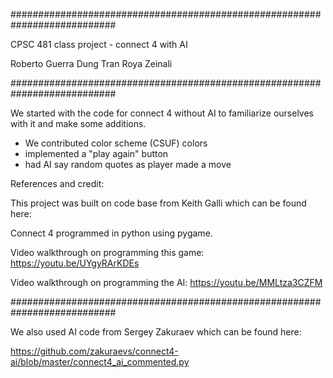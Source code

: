 ###########################################################################

CPSC 481 class project -  connect 4 with AI

Roberto Guerra
Dung Tran
Roya Zeinali

###########################################################################


We started with the code for connect 4 without AI to familiarize ourselves with it and make some additions.
 - We contributed color scheme (CSUF) colors
 - implemented a "play again" button
 - had AI say random quotes as player made a move




References and credit:

This project was built on code base from Keith Galli which can be found here:

Connect 4 programmed in python using pygame.

Video walkthrough on programming this game: https://youtu.be/UYgyRArKDEs

Video walkthrough on programming the AI: https://youtu.be/MMLtza3CZFM

###########################################################################

We also used AI code from Sergey Zakuraev which can be found here:

https://github.com/zakuraevs/connect4-ai/blob/master/connect4_ai_commented.py

